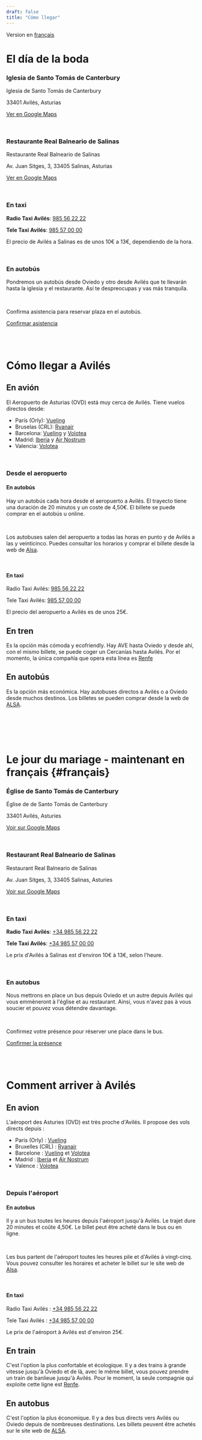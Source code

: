 ```yaml
---
draft: false
title: "Cómo llegar"
---
```


Version en [français](#français)

# El día de la boda

### Iglesia de Santo Tomás de Canterbury

Iglesia de Santo Tomás de Canterbury

33401 Avilés, Asturias

[Ver en Google Maps](https://maps.app.goo.gl/WwUPTQDDjp5mAaxB9)

<br>

### Restaurante Real Balneario de Salinas

Restaurante Real Balneario de Salinas

Av. Juan Sitges, 3, 33405 Salinas, Asturias

[Ver en Google Maps](https://maps.app.goo.gl/jsiKDDf9o5k5hzwa8)

<br>

### En taxi

**Radio Taxi Avilés**: <a href="tel:0034985562222">985 56 22 22</a>

**Tele Taxi Avilés**: <a href="tel:0034985570000">985 57 00 00</a>

El precio de Avilés a Salinas es de unos 10€ a 13€, dependiendo de la hora.

<br>

### En autobús

Pondremos un autobús desde Oviedo y otro desde Avilés que te llevarán hasta la iglesia y el restaurante. Así te despreocupas y vas más tranquila.

<br>

Confirma asistencia para reservar plaza en el autobús.
        <section class="button-container">
            <a href="https://docs.google.com/forms/d/e/1FAIpQLScq2pP8ATJLhpKHwHeiGDF7o2PFuoBEDatHrdL6Gm-oMKghQQ/viewform" target="_blank" class="button">Confirmar asistencia</a>
        </section>

<br>

<br>

# Cómo llegar a Avilés

## En avión

El Aeropuerto de Asturias (OVD) está muy cerca de Avilés. Tiene vuelos directos desde:
- París (Orly): [Vueling](https://www.vueling.com/)
- Bruselas (CRL): [Ryanair](https://www.ryanair.com)
- Barcelona: [Vueling](https://www.vueling.com/) y [Volotea](https://www.volotea.com)
- Madrid: [Iberia](https://www.iberia.com/es/) y [Air Nostrum](http://www.airnostrum.es/)
- Valencia: [Volotea](https://www.volotea.com)

<br>

### Desde el aeropuerto

#### En autobús

Hay un autobús cada hora desde el aeropuerto a Avilés. El trayecto tiene una duración de 20 minutos y un coste de 4,50€. El billete se puede comprar en el autobús u online.

<br>

Los autobuses salen del aeropuerto a todas las horas en punto y de Avilés a las y veinticinco. Puedes consultar los horarios y comprar el billete desde la web de [Alsa](https://www.alsa.es/aeropuertos/asturias).

<br>

#### En taxi

Radio Taxi Avilés: <a href="tel:0034985562222">985 56 22 22</a>

Tele Taxi Avilés: <a href="tel:0034985570000">985 57 00 00</a>

El precio del aeropuerto a Avilés es de unos 25€.


## En tren

Es la opción más cómoda y ecofriendly. Hay AVE hasta Oviedo y desde ahí, con el mismo billete, se puede coger un Cercanías hasta Avilés. Por el momento, la única compañía que opera esta línea es [Renfe](https://www.renfe.com)

## En autobús

Es la opción más económica. Hay autobuses directos a Avilés o a Oviedo desde muchos destinos. Los billetes se pueden comprar desde la web de [ALSA](https://www.alsa.es/).



<br>

<br>

<br>

<br>

# Le jour du mariage - maintenant en français {#français}

### Église de Santo Tomás de Canterbury

Église de de Santo Tomás de Canterbury

33401 Avilés, Asturies

[Voir sur Google Maps](https://maps.app.goo.gl/WwUPTQDDjp5mAaxB9)

<br>

### Restaurant Real Balneario de Salinas

Restaurant Real Balneario de Salinas

Av. Juan Sitges, 3, 33405 Salinas, Asturies

[Voir sur Google Maps](https://maps.app.goo.gl/jsiKDDf9o5k5hzwa8)

<br>

### En taxi

**Radio Taxi Avilés**: <a href="tel:0034985562222">+34 985 56 22 22</a>

**Tele Taxi Avilés**: <a href="tel:0034985570000">+34 985 57 00 00</a>

Le prix d'Avilés à Salinas est d'environ 10€ à 13€, selon l'heure.

<br>

### En autobus

Nous mettrons en place un bus depuis Oviedo et un autre depuis Avilés qui vous emmèneront à l'église et au restaurant. Ainsi, vous n'avez pas à vous soucier et pouvez vous détendre davantage.

<br>

Confirmez votre présence pour réserver une place dans le bus.
        <section class="button-container">
            <a href="https://docs.google.com/forms/d/e/1FAIpQLScq2pP8ATJLhpKHwHeiGDF7o2PFuoBEDatHrdL6Gm-oMKghQQ/viewform" target="_blank" class="button">Confirmer la présence</a>
        </section>

<br>

<br>

# Comment arriver à Avilés

## En avion

L'aéroport des Asturies (OVD) est très proche d'Avilés. Il propose des vols directs depuis :
- Paris (Orly) : [Vueling](https://www.vueling.com/)
- Bruxelles (CRL) : [Ryanair](https://www.ryanair.com)
- Barcelone : [Vueling](https://www.vueling.com/) et [Volotea](https://www.volotea.com)
- Madrid : [Iberia](https://www.iberia.com/es/) et [Air Nostrum](http://www.airnostrum.es/)
- Valence : [Volotea](https://www.volotea.com)

<br>

### Depuis l'aéroport

#### En autobus

Il y a un bus toutes les heures depuis l'aéroport jusqu'à Avilés. Le trajet dure 20 minutes et coûte 4,50€. Le billet peut être acheté dans le bus ou en ligne.

<br>

Les bus partent de l'aéroport toutes les heures pile et d'Avilés à vingt-cinq. Vous pouvez consulter les horaires et acheter le billet sur le site web de [Alsa](https://www.alsa.es/aeropuertos/asturias).

<br>

#### En taxi

Radio Taxi Avilés : <a href="tel:0034985562222">+34 985 56 22 22</a>

Tele Taxi Avilés : <a href="tel:0034985570000">+34 985 57 00 00</a>

Le prix de l'aéroport à Avilés est d'environ 25€.


## En train

C'est l'option la plus confortable et écologique. Il y a des trains à grande vitesse jusqu'à Oviedo et de là, avec le même billet, vous pouvez prendre un train de banlieue jusqu'à Avilés. Pour le moment, la seule compagnie qui exploite cette ligne est [Renfe](https://www.renfe.com).

## En autobus

C'est l'option la plus économique. Il y a des bus directs vers Avilés ou Oviedo depuis de nombreuses destinations. Les billets peuvent être achetés sur le site web de [ALSA](https://www.alsa.es/).
